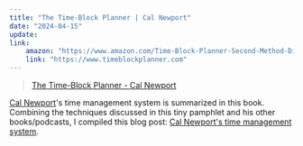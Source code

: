 ```yaml
---
title: "The Time-Block Planner | Cal Newport"
date: "2024-04-15"
update: 
link:
    amazon: "https://www.amazon.com/Time-Block-Planner-Second-Method-Distracted/dp/0593545397/"
    link: "https://www.timeblockplanner.com"
---
```


>  [The Time-Block Planner - Cal Newport](https://www.timeblockplanner.com)

[Cal Newport](https://www.timeblockplanner.com)'s time management system is summarized in this book. Combining the techniques discussed in this tiny pamphlet and his other books/podcasts, I compiled this blog post: [Cal Newport's time management system](/blog/cal-newport-time-management).